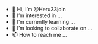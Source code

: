 - 👋 Hi, I’m @Heru33join
- 👀 I’m interested in ...
- 🌱 I’m currently learning ...
- 💞️ I’m looking to collaborate on ...
- 📫 How to reach me ...

<!---
Heru33join/Heru33join is a ✨ special ✨ repository because its `README.md` (this file) appears on your GitHub profile.
You can click the Preview link to take a look at your changes.
--->
